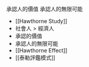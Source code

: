 承認人的價值
承認人的無限可能

- [[Hawthorne Study]]
- 社會人 > 經濟人
- 承認的價值
- 承認人的無限可能
- [[Hawthorne Effect]]
- [[泰勒評鑑模式]]